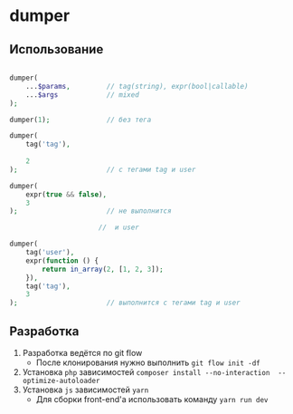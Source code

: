 # dumper

## Использование
```php

dumper(
    ...$params,         // tag(string), expr(bool|callable)
    ...$args            // mixed
);

dumper(1);              // без тега

dumper(
    tag('tag'),
    
    2
);                      // с тегами tag и user 

dumper(
    expr(true && false),
    3
);                      // не выполнится

                      //  и user 

dumper(
    tag('user'),
    expr(function () {
        return in_array(2, [1, 2, 3]);
    }),
    tag('tag'),
    3
);                      // выполнится с тегами tag и user 
```

## Разработка
 1) Разработка ведётся по git flow
    - После клонирования нужно выполнить `git flow init -df`
 1) Установка `php` зависимостей `composer install --no-interaction  --optimize-autoloader` 
 1) Установка `js` зависимостей `yarn`
    - Для сборки front-end'а использовать команду `yarn run dev`
